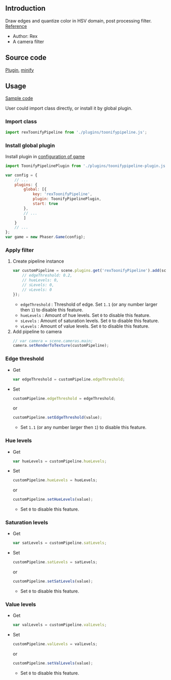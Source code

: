 ## Introduction

Draw edges and quantize color in HSV domain, post processing filter. [Reference](https://www.geeks3d.com/20140523/glsl-shader-library-toonify-post-processing-filter/)

- Author: Rex
- A camera filter

## Source code

[Plugin](https://github.com/rexrainbow/phaser3-rex-notes/blob/master/plugins/toonifypipeline-plugin.js), [minify](https://github.com/rexrainbow/phaser3-rex-notes/blob/master/plugins/dist/rextoonifypipelineplugin.min.js)

## Usage

[Sample code](https://github.com/rexrainbow/phaser3-rex-notes/tree/master/examples/shader-toonify)

User could import class directly, or install it by global plugin.

### Import class

```javascript
import rexToonifyPipeline from './plugins/toonifypipeline.js';
```

### Install global plugin

Install plugin in [configuration of game](game.md#configuration)

```javascript
import ToonifyPipelinePlugin from './plugins/toonifypipeline-plugin.js';

var config = {
    // ...
    plugins: {
        global: [{
            key: 'rexToonifyPipeline',
            plugin: ToonifyPipelinePlugin,
            start: true
        },
        // ...
        ]
    }
    // ...
};
var game = new Phaser.Game(config);
```

### Apply filter

1. Create pipeline instance
    ```javascript
    var customPipeline = scene.plugins.get('rexToonifyPipeline').add(scene, key, {
        // edgeThreshold: 0.2,
        // hueLevels: 0,
        // sLevels: 0,
        // vLevels: 0
    });
    ```
    - `edgeThreshold` : Threshold of edge. Set `1.1` (or any number larger then `1`) to disable this feature.
    - `hueLevels` : Amount of hue levels. Set `0` to disable this feature.
    - `sLevels` : Amount of saturation levels. Set `0` to disable this feature.
    - `vLevels` : Amount of value levels. Set `0` to disable this feature.
2. Add pipeline to camera
    ```javascript
    // var camera = scene.cameras.main;
    camera.setRenderToTexture(customPipeline);
    ```

### Edge threshold

- Get
    ```javascript
    var edgeThreshold = customPipeline.edgeThreshold;
    ```
- Set
    ```javascript
    customPipeline.edgeThreshold = edgeThreshold;
    ```
    or
    ```javascript
    customPipeline.setEdgeThreshold(value);
    ```
    - Set `1.1` (or any number larger then `1`) to disable this feature.

### Hue levels

- Get
    ```javascript
    var hueLevels = customPipeline.hueLevels;
    ```
- Set
    ```javascript
    customPipeline.hueLevels = hueLevels;
    ```
    or
    ```javascript
    customPipeline.setHueLevels(value);
    ```
    - Set `0` to disable this feature.

### Saturation levels

- Get
    ```javascript
    var satLevels = customPipeline.satLevels;
    ```
- Set
    ```javascript
    customPipeline.satLevels = satLevels;
    ```
    or
    ```javascript
    customPipeline.setSatLevels(value);
    ```
    - Set `0` to disable this feature.

### Value levels

- Get
    ```javascript
    var valLevels = customPipeline.valLevels;
    ```
- Set
    ```javascript
    customPipeline.valLevels = valLevels;
    ```
    or
    ```javascript
    customPipeline.setValLevels(value);
    ```
    - Set `0` to disable this feature.



